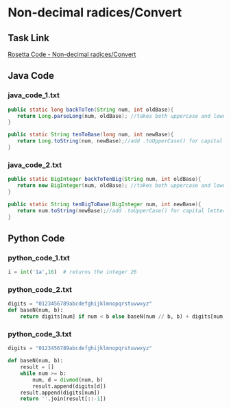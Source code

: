 # Non-decimal radices/Convert

## Task Link
[Rosetta Code - Non-decimal radices/Convert](https://rosettacode.org/wiki/Non-decimal_radices/Convert)

## Java Code
### java_code_1.txt
```java
public static long backToTen(String num, int oldBase){
   return Long.parseLong(num, oldBase); //takes both uppercase and lowercase letters
}

public static String tenToBase(long num, int newBase){
   return Long.toString(num, newBase);//add .toUpperCase() for capital letters
}

```

### java_code_2.txt
```java
public static BigInteger backToTenBig(String num, int oldBase){
   return new BigInteger(num, oldBase); //takes both uppercase and lowercase letters
}

public static String tenBigToBase(BigInteger num, int newBase){
   return num.toString(newBase);//add .toUpperCase() for capital letters
}

```

## Python Code
### python_code_1.txt
```python
i = int('1a',16)  # returns the integer 26

```

### python_code_2.txt
```python
digits = "0123456789abcdefghijklmnopqrstuvwxyz"
def baseN(num, b):
    return digits[num] if num < b else baseN(num // b, b) + digits[num % b]

```

### python_code_3.txt
```python
digits = "0123456789abcdefghijklmnopqrstuvwxyz"

def baseN(num, b):
    result = []
    while num >= b:
        num, d = divmod(num, b)
        result.append(digits[d])
    result.append(digits[num])
    return ''.join(result[::-1])

```

